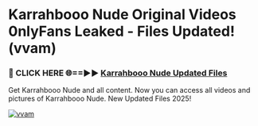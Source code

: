 # Karrahbooo Nude Original Videos 0nlyFans Leaked - Files Updated! (vvam)

<h3>🔴 CLICK HERE 🌐==►► <a href="https://tinyurl.com/5h6xmrr3" rel="nofollow">Karrahbooo Nude Updated Files</a></h3>

Get Karrahbooo Nude and all content. Now you can access all videos and pictures of Karrahbooo Nude. New Updated Files 2025!

[![vvam](https://i.imgur.com/KVD873Z.gif)](https://tinyurl.com/5h6xmrr3)
